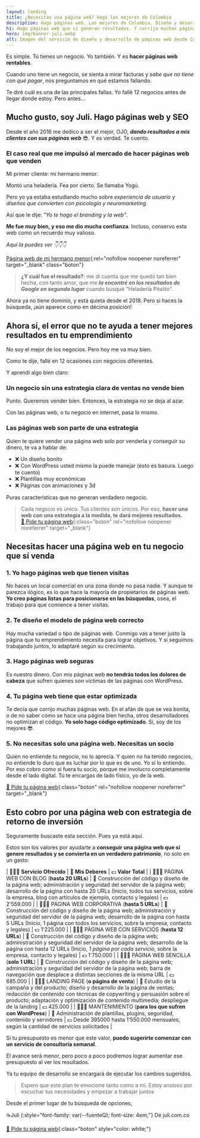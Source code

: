 ```yaml
---
layout: landing
title: ¿Necesitas una página web? Hago las mejores de Colombia
description: Hago páginas web. Las mejores de Colombia. Diseño y desarrollo las páginas yo mismo. Pero hago algo más. Entra, y si te gusta lo que ves, me escribes.
h1: Hago páginas web que sí generan resultados. Y corrijo muchas páginas también 😉
hero: img/banner-juli.webp
alt: Imagen del servicio de diseño y desarrollo de páginas web desde Colombia
---
```

Es simple. Tú tienes un negocio. Yo también. Y es **hacer páginas web rentables**.

Cuando uno tiene un negocio, se sienta a mirar facturas y *sabe que no tiene con qué pagar*, nos preguntamos en qué estamos fallando.

Te diré cuál es una de las principales fallas. Yo fallé 12 negocios antes de llegar donde estoy. Pero antes...

## Mucho gusto, soy Juli. Hago páginas web y SEO

Desde el año 2016 me dedico a ser el mejor, OJO, ***dando resultados a mis clientes con sus páginas web*** 😎. Y es verdad. Te cuento.

### El caso real que me impulsó al mercado de hacer páginas web que venden

Mi primer cliente: mi hermano menor.

Montó una heladería. Fea por cierto. Se llamaba Yogú.

Pero yo ya estaba estudiando mucho sobre *experiencia de usuario* y *diseños que convierten con psicología y neuromarketing*.

Así que le dije: *"Yo te hago el branding y la web"*.

**Me fue muy bien, y eso me dio mucha confianza**. Incluso, conservo esta web como un recuerdo muy valioso.

*Aquí la puedes ver 👇👇👇*

[Página web de mi hermano menor](https://klerpson.github.io/yogu/){:rel="nofollow noopener noreferrer" target="_blank" class="boton"}

> **¿Y cuál fue el resultado?**: me di cuenta que me quedó tan bien hecha, con tanto amor, que me ***la encontré en los resultados de Google en segundo lugar*** cuando busqué "Heladería Pitalito".  

Ahora ya no tiene dominio, y está quieta desde el 2018. Pero si haces la búsqueda, ¡aún aparece como en décima posición!

## Ahora sí, el error que no te ayuda a tener mejores resultados en tu emprendimiento

No soy el mejor de los negocios. Pero hoy me va muy bien.

Como te dije, fallé en 12 ocasiones con negocios diferentes.

Y aprendí algo bien claro:

### Un negocio sin una estrategia clara de ventas no vende bien

Punto. Queremos vender bien. Entonces, la estrategia no se deja al azar.

Con las páginas web, o tu negocio en internet, pasa lo mismo.

### Las páginas web son parte de una estrategia

Quien te quiere vender una página web solo por venderla y conseguir su dinero, te va a hablar de:

* ❌ Un diseño bonito
* ❌ Con WordPress usted mismo la puede manejar (esto es basura. Luego te cuento)
* ❌ Plantillas muy económicas
* ❌ Páginas con animaciones y 3d

Puras características que no generan verdadero negocio.

>Cada negocio es único. Tus clientes son únicos. Por eso, **hacer una web con una estrategia a la medida, te dará mejores resultados.**  
[📧 Pide tu página web]({{site.email}}){:class="boton" rel="nofollow noopener noreferrer" target="_blank"}

## Necesitas hacer una página web en tu negocio que sí venda

### 1. Yo hago páginas web que tienen visitas

No haces un local comercial en una zona donde no pasa nadie. Y aunque te parezca ilógico, es lo que hace la mayoría de propietarios de páginas web. **Yo creo páginas listas para posicionarse en las búsquedas**, osea, el trabajo para que comience a tener visitas.

### 2. Te diseño el modelo de página web correcto

Hay mucha variedad o tipo de páginas web. Conmigo vas a tener justo la página que tu emprendimiento necesita para lograr objetivos. Y si seguimos trabajando juntos, lo adaptaré según su crecimiento.

### 3. Hago páginas web seguras

Es nuestro dinero. Con mis páginas web **no tendrás todos los dolores de cabeza** que sufren quienes son víctimas de las páginas con WordPress.

### 4. Tu página web tiene que estar optimizada

Te decía que corrijo muchas páginas web. En el afán de que se vea bonita, o de no saber cómo se hace una página bien hecha, otros desarrolladores no optimizan el código. **Yo solo hago código optimizado**. Sí, soy de los mejores 😎.

### 5. No necesitas solo una página web. Necesitas un socio

Quien no entiende tu negocio, no lo aprecia. Y quien no ha tenido negocios, no entiende lo duro que es luchar por lo que es de uno. Yo sí lo entiendo. Por eso cobro como si fuera tu socio, porque me involucro completamente desde el lado digital. Tú te encargas de lado físico, yo de la web.

[📧 Pide tu página web]({{site.email}}){:class="boton" rel="nofollow noopener noreferrer" target="_blank"}

## Esto cobro por una página web con estrategia de retorno de inversión

Seguramente buscaste esta sección. Pues ya está aquí.

Estos son los valores por ayudarte a **conseguir una página web que sí genere resultados y se convierta en un verdadero patrimonio**, no solo en un gasto:

| 👨🏼‍🏭 **Servicio Ofrecido** | 🫡 **Mis Deberes** | 💵 **Valor Total** |
| 👨🏼‍🏭 PÁGINA WEB CON BLOG (**hasta 20 URLs**) | 🫡 Construcción del código y diseño de la página web; administración y seguridad del servidor de la página web; desarrollo de la página con hasta 20 URLs (Inicio, todos tus servicios, sobre la empresa, blog con artículos de ejemplo, contacto y legales) | 💵 2'559.000 |
| 👨🏼‍🏭 PÁGINA WEB CORPORATIVA (**hasta 5 URLs**) | 🫡 Construcción del código y diseño de la página web; administración y seguridad del servidor de la página web; desarrollo de la página con hasta 5 URLs (Inicio, 1 página con todos los servicios, sobre la empresa, contacto y legales) | 💵 1'225.000 |
| 👨🏼‍🏭 PÁGINA WEB CON SERVICIOS (**hasta 12 URLs**) | 🫡 Construcción del código y diseño de la página web; administración y seguridad del servidor de la página web; desarrollo de la página con hasta 12 URLs (Inicio, *1 página por cada servicio*, sobre la empresa, contacto y legales) | 💵 1'750.000 |
| 👨🏼‍🏭 PÁGINA WEB SENCILLA (**solo 1 URL**) | 🫡 Construcción del código y diseño de la página web; administración y seguridad del servidor de la página web; barra de navegación que desplace a distintas secciones de la misma URL | 💵 685.000 |
| 👨🏼‍🏭 LANDING PAGE (**o página de venta**) | 🫡 Estudio de la campaña y del producto; diseño y desarrollo de la página de ventas; redacción de contenido con técnicas de copywriting y persuasión sobre el producto; adaptación y optimización de contenido multimedia; despliegue de la landing  | 💵 425.000 |
| 👨🏼‍🏭 MANTENIMIENTO (**para los que sufren con WordPress**) | 🫡 Administración de plantillas, plugins, seguridad, contenido y servidores | 💵 Desde 395000 hasta 1'550.000 mensuales, según la cantidad de servicios solicitados |

Si tu presupuesto es menor que este valor, **puedo sugerirte comenzar con un servicio de consultoría semanal**.

El avance será menor, pero poco a poco podremos lograr aumentar ese presupuesto al ver los resultados.

Ya tu equipo de desarrollo se encargará de ejecutar los cambios sugeridos.

>Espero que este plan te emocione tanto como a mí. Estoy ansioso por escuchar tus necesidades y empezar a trabajar juntos

Desde el primer lugar de tu búsqueda de opciones,

☕Juli
{:style="font-family: var(--fuenteQ); font-size: 4em;"}
De juli.com.co

[📧 Pide tu página web]({{site.email}}){:class="boton" style="color: white;"}
